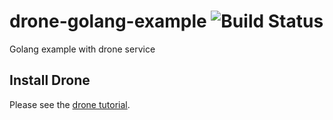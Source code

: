 # drone-golang-example ![Build Status](https://3d435577.ngrok.io/api/badges/e61983/drone-golang-example/status.svg?branch=master)

Golang example with drone service

## Install Drone

Please see the [drone tutorial](https://github.com/go-training/drone-tutorial).
